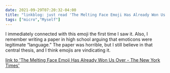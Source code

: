 ```yaml
---
date: 2021-09-29T07:20:32-04:00
title: "linkblog: just read 'The Melting Face Emoji Has Already Won Us Over - The New York Times'"
tags: ["micro","Myself"]
---
```

I immediately connected with this emoji the first time I saw it. Also, I remember writing a paper in high school arguing that emoticons were legitimate “language.” The paper was horrible, but I still believe in that central thesis, and I think emojis are vindicating it.
 
[link to 'The Melting Face Emoji Has Already Won Us Over - The New York Times'](https://www.nytimes.com/2021/09/29/style/melting-face-emoji-unicode.html)
